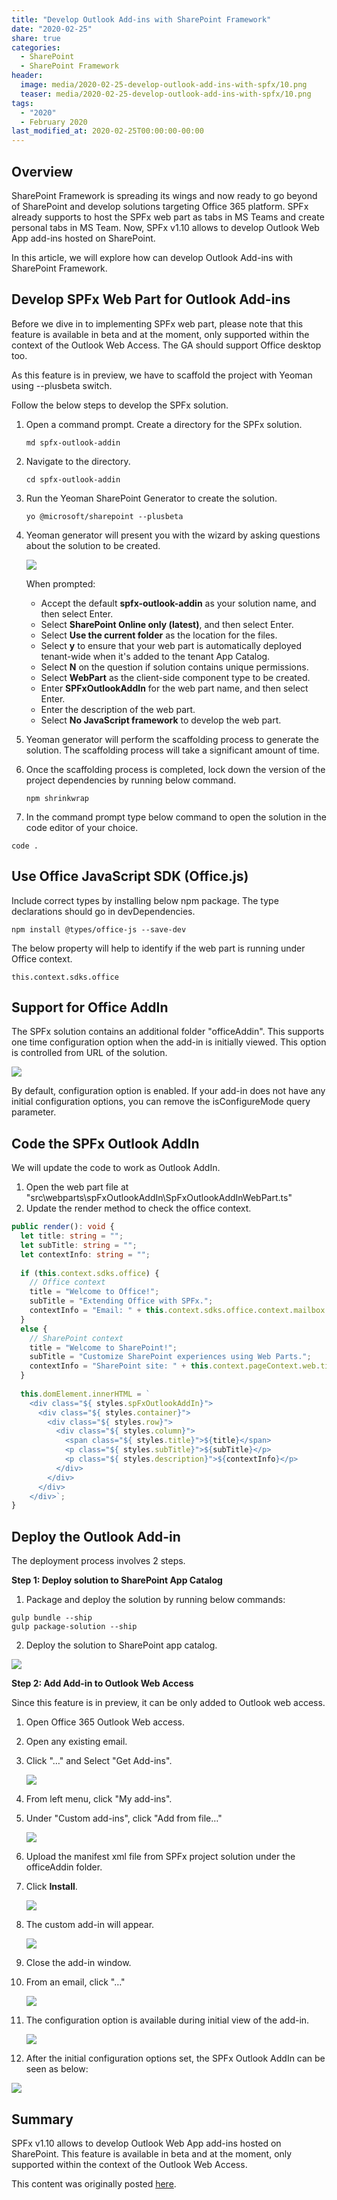 ```yaml
---
title: "Develop Outlook Add-ins with SharePoint Framework"
date: "2020-02-25"
share: true
categories:
  - SharePoint
  - SharePoint Framework
header:
  image: media/2020-02-25-develop-outlook-add-ins-with-spfx/10.png
  teaser: media/2020-02-25-develop-outlook-add-ins-with-spfx/10.png
tags:
  - "2020"
  - February 2020
last_modified_at: 2020-02-25T00:00:00-00:00
---
```


## Overview

SharePoint Framework is spreading its wings and now ready to go beyond of SharePoint and develop solutions targeting Office 365 platform. SPFx already supports to host the SPFx web part as tabs in MS Teams and create personal tabs in MS Team. Now, SPFx v1.10 allows to develop Outlook Web App add-ins hosted on SharePoint.

In this article, we will explore how can develop Outlook Add-ins with SharePoint Framework.


## Develop SPFx Web Part for Outlook Add-ins

Before we dive in to implementing SPFx web part, please note that this feature is available in beta and at the moment, only supported within the context of the Outlook Web Access. The GA should support Office desktop too.

As this feature is in preview, we have to scaffold the project with Yeoman using --plusbeta switch.

Follow the below steps to develop the SPFx solution.

1. Open a command prompt. Create a directory for the SPFx solution.

    ```
    md spfx-outlook-addin
    ```

2. Navigate to the directory.

    ```
    cd spfx-outlook-addin
    ```

3. Run the Yeoman SharePoint Generator to create the solution.

    ```
    yo @microsoft/sharepoint --plusbeta
    ```

4. Yeoman generator will present you with the wizard by asking questions about the solution to be created.

    ![](/media/2020-02-25-develop-outlook-add-ins-with-spfx/01.png)

    When prompted:

    - Accept the default **spfx-outlook-addin** as your solution name, and then select Enter.
    - Select **SharePoint Online only (latest)**, and then select Enter.
    - Select **Use the current folder** as the location for the files.
    - Select **y** to ensure that your web part is automatically deployed tenant-wide when it's added to the tenant App Catalog.
    - Select **N** on the question if solution contains unique permissions.
    - Select **WebPart** as the client-side component type to be created.
    - Enter **SPFxOutlookAddIn** for the web part name, and then select Enter.
    - Enter the description of the web part.
    - Select **No JavaScript framework** to develop the web part.

5. Yeoman generator will perform the scaffolding process to generate the solution. The scaffolding process will take a significant amount of time.

6. Once the scaffolding process is completed, lock down the version of the project dependencies by running below command.

    ```
    npm shrinkwrap
    ```

7. In the command prompt type below command to open the solution in the code editor of your choice.

```
code .
```

## Use Office JavaScript SDK (Office.js)

Include correct types by installing below npm package. The type declarations should go in devDependencies.

```
npm install @types/office-js --save-dev
```

The below property will help to identify if the web part is running under Office context.

```
this.context.sdks.office
```


## Support for Office AddIn

The SPFx solution contains an additional folder "officeAddin". This supports one time configuration option when the add-in is initially viewed. This option is controlled from URL of the solution.

![](/media/2020-02-25-develop-outlook-add-ins-with-spfx/02.png)

By default, configuration option is enabled. If your add-in does not have any initial configuration options, you can remove the isConfigureMode query parameter.


## Code the SPFx Outlook AddIn

We will update the code to work as Outlook AddIn.

1. Open the web part file at "src\\webparts\\spFxOutlookAddIn\\SpFxOutlookAddInWebPart.ts"
2. Update the render method to check the office context.

```typescript
public render(): void {  
  let title: string = "";  
  let subTitle: string = "";  
  let contextInfo: string = "";  
  
  if (this.context.sdks.office) {  
    // Office context  
    title = "Welcome to Office!";  
    subTitle = "Extending Office with SPFx.";  
    contextInfo = "Email: " + this.context.sdks.office.context.mailbox.userProfile.emailAddress;  
  }  
  else {  
    // SharePoint context  
    title = "Welcome to SharePoint!";  
    subTitle = "Customize SharePoint experiences using Web Parts.";  
    contextInfo = "SharePoint site: " + this.context.pageContext.web.title;  
  }  
  
  this.domElement.innerHTML = `  
    <div class="${ styles.spFxOutlookAddIn}">  
      <div class="${ styles.container}">  
        <div class="${ styles.row}">  
          <div class="${ styles.column}">  
            <span class="${ styles.title}">${title}</span>  
            <p class="${ styles.subTitle}">${subTitle}</p>  
            <p class="${ styles.description}">${contextInfo}</p>  
          </div>  
        </div>  
      </div>  
    </div>`;  
}
```


## Deploy the Outlook Add-in

The deployment process involves 2 steps.

**Step 1: Deploy solution to SharePoint App Catalog**

1. Package and deploy the solution by running below commands:

```
gulp bundle --ship
gulp package-solution --ship
```

2. Deploy the solution to SharePoint app catalog.

![](/media/2020-02-25-develop-outlook-add-ins-with-spfx/03.png)

**Step 2: Add Add-in to Outlook Web Access**

Since this feature is in preview, it can be only added to Outlook web access.

1. Open Office 365 Outlook Web access.
2. Open any existing email.
3. Click "…" and Select "Get Add-ins".

    ![](/media/2020-02-25-develop-outlook-add-ins-with-spfx/04.png)

4. From left menu, click "My add-ins".
5. Under "Custom add-ins", click "Add from file…"

    ![](/media/2020-02-25-develop-outlook-add-ins-with-spfx/05.png)

6. Upload the manifest xml file from SPFx project solution under the officeAddin folder.
7. Click **Install**.

    ![](/media/2020-02-25-develop-outlook-add-ins-with-spfx/06.png)

8. The custom add-in will appear.

    ![](/media/2020-02-25-develop-outlook-add-ins-with-spfx/07.png)

9. Close the add-in window.
10. From an email, click "…"

    ![](/media/2020-02-25-develop-outlook-add-ins-with-spfx/08.png)

11. The configuration option is available during initial view of the add-in.

    ![](/media/2020-02-25-develop-outlook-add-ins-with-spfx/09.png)

12. After the initial configuration options set, the SPFx Outlook AddIn can be seen as below:

![](/media/2020-02-25-develop-outlook-add-ins-with-spfx/10.png)


## Summary

SPFx v1.10 allows to develop Outlook Web App add-ins hosted on SharePoint. This feature is available in beta and at the moment, only supported within the context of the Outlook Web Access.

This content was originally posted [here](https://www.c-sharpcorner.com/article/develop-outlook-add-ins-with-sharepoint-framework/).
